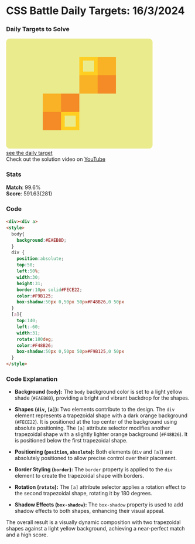 # CSS Battle Daily Targets: 16/3/2024

### Daily Targets to Solve

![picture of daily target](./images/16.png)  
[see the daily target](https://cssbattle.dev/play/JX0EAoyHvalIVLo22TlX)  
Check out the solution video on [YouTube](https://www.youtube.com/watch?v=eShWdcyx1bs)

### Stats

**Match**: 99.6%  
**Score**: 591.63{281}

### Code

```html
<div><div a>
<style>
  body{
    background:#EAEB8D;
  }
  div {
    position:absolute;
    top:50;
    left:50%;
    width:30;
    height:31;
    border:10px solid#FECE22;
    color:#F9B125;
    box-shadow:50px 0,50px 50px#F48B26,0 50px
  }
  [a]{
    top:140;
    left:-60;
    width:31;
    rotate:180deg;
    color:#F48B26;
    box-shadow:50px 0,50px 50px#F9B125,0 50px
  }
</style>
```

### Code Explanation

- **Background (`body`):** The `body` background color is set to a light yellow shade (`#EAEB8D`), providing a bright and vibrant backdrop for the shapes.

- **Shapes (`div`, `[a]`):** Two elements contribute to the design. The `div` element represents a trapezoidal shape with a dark orange background (`#FECE22`). It is positioned at the top center of the background using absolute positioning. The `[a]` attribute selector modifies another trapezoidal shape with a slightly lighter orange background (`#F48B26`). It is positioned below the first trapezoidal shape.

- **Positioning (`position`, `absolute`):** Both elements (`div` and `[a]`) are absolutely positioned to allow precise control over their placement.

- **Border Styling (`border`):** The `border` property is applied to the `div` element to create the trapezoidal shape with borders.

- **Rotation (`rotate`):** The `[a]` attribute selector applies a rotation effect to the second trapezoidal shape, rotating it by 180 degrees.

- **Shadow Effects (`box-shadow`):** The `box-shadow` property is used to add shadow effects to both shapes, enhancing their visual appeal.

The overall result is a visually dynamic composition with two trapezoidal shapes against a light yellow background, achieving a near-perfect match and a high score.